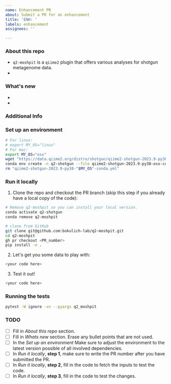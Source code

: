 ```yaml
---
name: Enhancement PR
about: Submit a PR for an enhancement
title: 'ENH: '
labels: enhancement
assignees: ''

---
```

### About this repo
- `q2-moshpit` is a `qiime2` plugin that offers various analyses for shotgun metagenome data.
- <!--- What part of the repo is the current PR concerned with? E.g. The current PR addressed a bug in action X, which runs a Y analysis on the inputs. -->

### What's new
- <!--- Describe what was changed in the code and why it is useful or necessary-->
- <!--- Does this PR fully address an existing issue? If so write: Closes #issue_number -->

### Additional Info
<!--- Is the PR blocked by another PR? If so, disclose it here. You can use the syntax user/repo_name/pull/PR_number to reference PRs in other repos. To reference PRs in the same repo simply use #PR_number. Do so inside the ```[tasklist]``` context as shown below.
```[tasklist]
### Blocked by
- [ ] user/repo_name/pull/PR_number
- [ ] #PR_number
```
-->

### Set up an environment
<!---
- The following commands should get the reviewer a working environment where they can test the PR changes. 
- Keep in mind that if you PR depends on newer versions of the dependencies you will have to install these manually, e.g: pip install git+https://github.com/username/repository.git or pip install -e . your_local_dependency
-->
```bash
# For linux: 
# export MY_OS="linux"
# For mac:
export MY_OS="osx" 
wget "https://data.qiime2.org/distro/shotgun/qiime2-shotgun-2023.9-py38-"$MY_OS"-conda.yml"
conda env create -n q2-shotgun --file qiime2-shotgun-2023.9-py38-osx-conda.yml
rm "qiime2-shotgun-2023.9-py38-"$MY_OS"-conda.yml"
```

### Run it locally 
1. Clone the repo and checkout the PR branch (skip this step if you already have a local copy of the code):
```bash
# Remove q2-moshpit so you can install your local version.
conda activate q2-shotgun
conda remove q2-moshpit

# clone from GitHub
git clone git@github.com:bokulich-lab/q2-moshpit.git
cd q2-moshpit
gh pr checkout <PR_number>
pip install -e .
```
<!---
- The PR_number will be created after you submit the PR, therefore it can only be set after, by editing the PR message.
- Make sure you have gh (GitHub CLI) installed in your environment.
-->

2. Let's get you some data to play with: 
<!---In the next steps provide terminal commands that get the reviewer the necessary inputs to run a working example.-->
```bash
<your code here>
```
<!---
Example:
```
wget https://scop.berkeley.edu/downloads/scopeseq-2.07/astral-scopedom-seqres-gd-sel-gs-bib-40-2.07.fa
mkdir sequences
awk 'BEGIN{FS=" "}{if(!/>/){print toupper($0)}else{print $0}}' astral-scopedom-seqres-gd-sel-gs-bib-40-2.07.fa > sequences/protein-sequences.fasta
qiime tools import --input-path sequences --output-path sequences.qza --type FeatureData\[ProteinSequence\]
```
-->

3. Test it out!
```bash
<your code here>
```
<!---
Example:
```
qiime moshpit build-diamond-db --i-sequences sequences.qza --o-diamond-db custome_diamond.qza --verbose
```
-->

### Running the tests
```bash
pytest -W ignore -vv --pyargs q2_moshpit
```

### TODO
<!---Feel free to eliminate sections that are not relevant to your PR.-->
- [ ] Fill in *About this repo* section.
- [ ] Fill in *Whats new* section. Erase any bullet points that are not used.
- [ ] In the *Set up an environment* Make sure to adjust the environment to the latest version possible of all involved dependencies.
- [ ] In *Run it locally*, **step 1**, make sure to write the PR number after you have submitted the PR.
- [ ] In *Run it locally*, **step 2**, fill in the code to fetch the inputs to test the code.
- [ ] In *Run it locally*, **step 3**, fill in the code to test the changes. 
